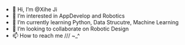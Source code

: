 - 👋 Hi, I’m @Xihe Ji
- 👀 I’m interested in AppDevelop and Robotics
- 🌱 I’m currently learning Python, Data Strucutre, Machine Learning
- 💞️ I’m looking to collaborate on Robotic Design
- 📫 How to reach me ///   ~_^

<!---
XiheZhou/XiheZhou is a ✨ special ✨ repository because its `README.md` (this file) appears on your GitHub profile.
You can click the Preview link to take a look at your changes.
--->
